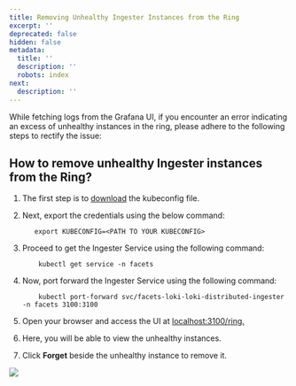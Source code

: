 ```yaml
---
title: Removing Unhealthy Ingester Instances from the Ring
excerpt: ''
deprecated: false
hidden: false
metadata:
  title: ''
  description: ''
  robots: index
next:
  description: ''
---
```

While fetching logs from the Grafana UI, if you encounter an error indicating an excess of unhealthy instances in the ring, please adhere to the following steps to rectify the issue:

## How to remove unhealthy Ingester instances from the Ring?

1. The first step is to [download](https://readme.facets.cloud/page/downloading-the-kubeconfig-file) the kubeconfig file.

2. Next, export the credentials using the below command:

   ```
      export KUBECONFIG=<PATH TO YOUR KUBECONFIG> 
   ```

3. Proceed to get the Ingester Service using the following command:

   ```
       kubectl get service -n facets 
   ```

4. Now, port forward the Ingester Service using the following command:

   ```
       kubectl port-forward svc/facets-loki-loki-distributed-ingester -n facets 3100:3100
   ```

5. Open your browser and access the UI at [localhost:3100/ring.](localhost:3100/ring) 

6. Here, you will be able to view the unhealthy instances.

7. Click **Forget** beside the unhealthy instance to remove it.

<Image align="center" className="border" border={true} src="https://files.readme.io/d70109a-image.png" />
